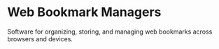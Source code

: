# Web Bookmark Managers

Software for organizing, storing, and managing web bookmarks across browsers and devices.
